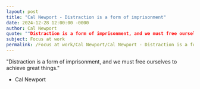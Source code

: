 ```yaml
---
layout: post
title: "Cal Newport - Distraction is a form of imprisonment"
date: 2024-12-28 12:00:00 -0000
author: Cal Newport
quote: ""Distraction is a form of imprisonment, and we must free ourselves to achieve great things.""
subject: Focus at work
permalink: /Focus at work/Cal Newport/Cal Newport - Distraction is a form of imprisonment
---
```


"Distraction is a form of imprisonment, and we must free ourselves to achieve great things."

- Cal Newport
